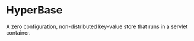 # HyperBase
A zero configuration, non-distributed key-value store that runs in a servlet container.
